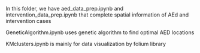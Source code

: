 In this folder, we have aed_data_prep.ipynb and intervention_data_prep.ipynb that complete spatial information of AEd and intervention cases

GeneticAlgorithm.ipynb uses genetic algorithm to find optimal AED locations

KMclusters.ipynb is mainly for data visualization by folium library
